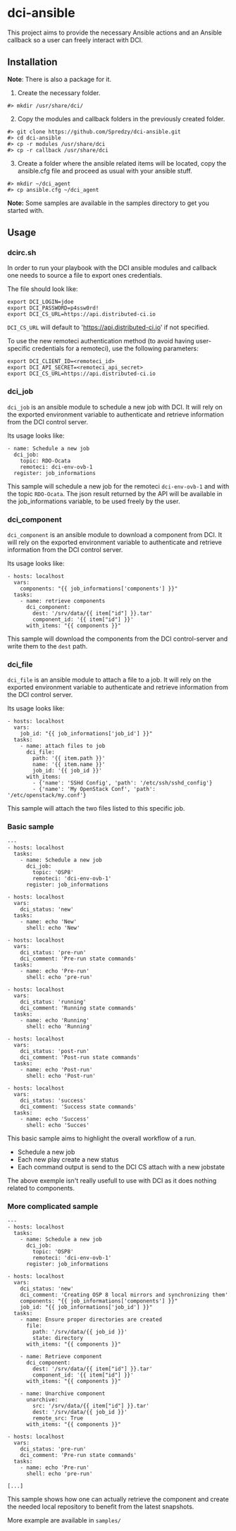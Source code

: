 # dci-ansible

This project aims to provide the necessary Ansible actions and an Ansible callback
so a user can freely interact with DCI.

## Installation

**Note**: There is also a package for it.

1. Create the necessary folder.

```
#> mkdir /usr/share/dci/
```

2. Copy the modules and callback folders in the previously created folder.

```
#> git clone https://github.com/Spredzy/dci-ansible.git
#> cd dci-ansible
#> cp -r modules /usr/share/dci
#> cp -r callback /usr/share/dci
```

3. Create a folder where the ansible related items will be located, copy the ansible.cfg file and proceed as usual with your ansible stuff.

```
#> mkdir ~/dci_agent
#> cp ansible.cfg ~/dci_agent
```

**Note:** Some samples are available in the samples directory to get you started with.


## Usage

### dcirc.sh

In order to run your playbook with the DCI ansible modules and callback one needs to source a file to export ones credentials.

The file should look like:

```
export DCI_LOGIN=jdoe
export DCI_PASSWORD=p4ssw0rd!
export DCI_CS_URL=https://api.distributed-ci.io
```

`DCI_CS_URL` will default to 'https://api.distributed-ci.io' if not specified.

To use the new remoteci authentication method (to avoid having user-specific credentials for a remoteci), use the following parameters:

```
export DCI_CLIENT_ID=<remoteci_id>
export DCI_API_SECRET=<remoteci_api_secret>
export DCI_CS_URL=https://api.distributed-ci.io
```


### dci_job

`dci_job` is an ansible module to schedule a new job with DCI. It will rely on the exported environment variable to authenticate and retrieve information from the DCI control server.

Its usage looks like:

```
- name: Schedule a new job
  dci_job:
    topic: RDO-Ocata
    remoteci: dci-env-ovb-1
  register: job_informations
```

This sample will schedule a new job for the remoteci `dci-env-ovb-1` and with the topic `RDO-Ocata`. The json result returned by the API will be available in the job_informations variable, to be used freely by the user.


### dci_component

`dci_component` is an ansible module to download a component from DCI. It will rely on the exported environment variable to authenticate and retrieve information from the DCI control server.

Its usage looks like:

```
- hosts: localhost
  vars:
    components: "{{ job_informations['components'] }}"
  tasks:
    - name: retrieve components
      dci_component:
        dest: '/srv/data/{{ item["id"] }}.tar'
        component_id: '{{ item["id"] }}'
      with_items: "{{ components }}"
```

This sample will download the components from the DCI control-server and write them to the `dest` path.

### dci_file

`dci_file` is an ansible module to attach a file to a job. It will rely on the exported environment variable to authenticate and retrieve information from the DCI control server.

Its usage looks like:

```
- hosts: localhost
  vars:
    job_id: "{{ job_informations['job_id'] }}"
  tasks:
    - name: attach files to job
      dci_file:
        path: '{{ item.path }}'
        name: '{{ item.name }}'
        job_id: '{{ job_id }}'
      with_items:
        - {'name': 'SSHd Config', 'path': '/etc/ssh/sshd_config'}
        - {'name': 'My OpenStack Conf', 'path': '/etc/openstack/my.conf'}
```

This sample will attach the two files listed to this specific job.

### Basic sample

```
---
- hosts: localhost
  tasks:
    - name: Schedule a new job
      dci_job:
        topic: 'OSP8'
        remoteci: 'dci-env-ovb-1'
      register: job_informations

- hosts: localhost
  vars:
    dci_status: 'new'
  tasks:
    - name: echo 'New'
      shell: echo 'New'

- hosts: localhost
  vars:
    dci_status: 'pre-run'
    dci_comment: 'Pre-run state commands'
  tasks:
    - name: echo 'Pre-run'
      shell: echo 'pre-run'

- hosts: localhost
  vars:
    dci_status: 'running'
    dci_comment: 'Running state commands'
  tasks:
    - name: echo 'Running'
      shell: echo 'Running'

- hosts: localhost
  vars:
    dci_status: 'post-run'
    dci_comment: 'Post-run state commands'
  tasks:
    - name: echo 'Post-run'
      shell: echo 'Post-run'

- hosts: localhost
  vars:
    dci_status: 'success'
    dci_comment: 'Success state commands'
  tasks:
    - name: echo 'Success'
      shell: echo 'Succes'
```

This basic sample aims to highlight the overall workflow of a run.

  * Schedule a new job
  * Each new play create a new status
  * Each command output is send to the DCI CS attach with a new jobstate

The above exemple isn't really usefull to use with DCI as it does nothing related
to components.

### More complicated sample

```
---
- hosts: localhost
  tasks:
    - name: Schedule a new job
      dci_job:
        topic: 'OSP8'
        remoteci: 'dci-env-ovb-1'
      register: job_informations

- hosts: localhost
  vars:
    dci_status: 'new'
    dci_comment: 'Creating OSP 8 local mirrors and synchronizing them'
    components: "{{ job_informations['components'] }}"
    job_id: "{{ job_informations['job_id'] }}"
  tasks:
    - name: Ensure proper directories are created
      file:
        path: '/srv/data/{{ job_id }}'
        state: directory
      with_items: "{{ components }}"

    - name: Retrieve component
      dci_component:
        dest: '/srv/data/{{ item["id"] }}.tar'
        component_id: '{{ item["id"] }}'
      with_items: "{{ components }}"

    - name: Unarchive component
      unarchive:
        src: '/srv/data/{{ item["id"] }}.tar'
        dest: '/srv/data/{{ job_id }}'
        remote_src: True
      with_items: "{{ components }}"

- hosts: localhost
  vars:
    dci_status: 'pre-run'
    dci_comment: 'Pre-run state commands'
  tasks:
    - name: echo 'Pre-run'
      shell: echo 'pre-run'

[...]
```

This sample shows how one can actually retrieve the component and create the needed local repository to benefit
from the latest snapshots.

More example are available in `samples/`
